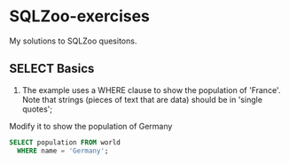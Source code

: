 # SQLZoo-exercises
My solutions to SQLZoo quesitons.

## SELECT Basics

1. The example uses a WHERE clause to show the population of 'France'. Note that strings (pieces of text that are data) should be in 'single quotes';

Modify it to show the population of Germany
```sql
SELECT population FROM world
  WHERE name = 'Germany';
```
